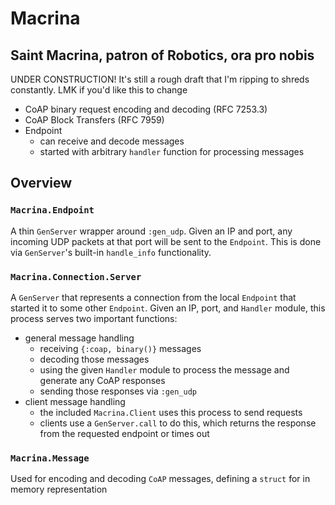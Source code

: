 # Macrina

Saint Macrina, patron of Robotics, ora pro nobis
---
UNDER CONSTRUCTION! It's still a rough draft that I'm ripping to shreds constantly. LMK if you'd like this to change
* CoAP binary request encoding and decoding (RFC 7253.3)
* CoAP Block Transfers (RFC 7959)
* Endpoint 
  * can receive and decode messages
  * started with arbitrary `handler` function for processing messages

## Overview

### `Macrina.Endpoint`
A thin `GenServer` wrapper around `:gen_udp`. Given an IP and port, any incoming UDP packets at that port will be sent to the `Endpoint`. This is done via `GenServer`'s built-in `handle_info` functionality.

### `Macrina.Connection.Server`
A `GenServer` that represents a connection from the local `Endpoint` that started it to some other `Endpoint`. Given an IP, port, and `Handler` module, this process serves two important functions: 
* general message handling
  * receiving `{:coap, binary()}` messages
  * decoding those messages
  * using the given `Handler` module to process the message and generate any CoAP responses
  * sending those responses via `:gen_udp`
* client message handling
  * the included `Macrina.Client` uses this process to send requests
  * clients use a `GenServer.call` to do this, which returns the response from the requested endpoint or times out

### `Macrina.Message`
Used for encoding and decoding `CoAP` messages, defining a `struct` for in memory representation
